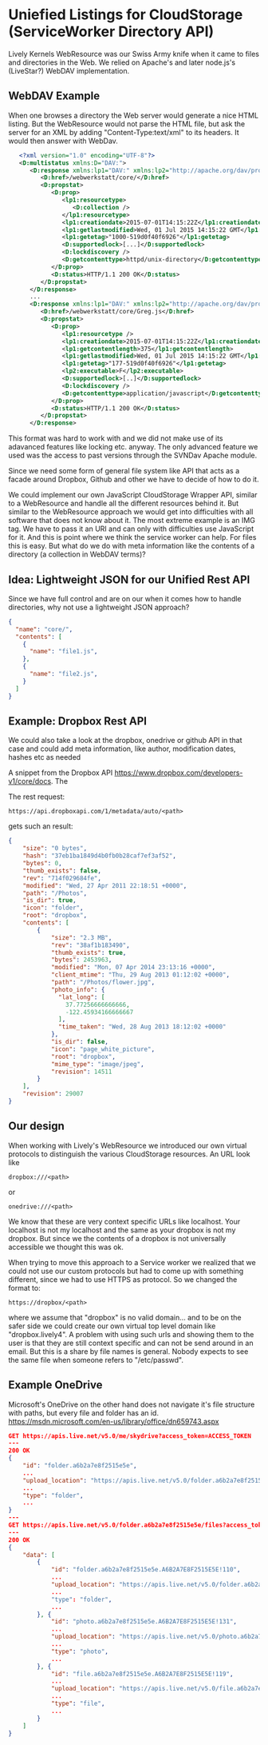 # Uniefied Listings for CloudStorage (ServiceWorker Directory API)

Lively Kernels WebResource was our Swiss Army knife when it came to files and directories in the Web. We relied on Apache's and later node.js's (LiveStar?) WebDAV implementation. 

## WebDAV Example 

When one browses a directory the Web server would generate a nice HTML listing. 
But the WebResource would not parse the HTML file, but ask the server for an XML by adding "Content-Type:text/xml"
to its headers. It would then answer with WebDav. 

```xml
   <?xml version="1.0" encoding="UTF-8"?>
   <D:multistatus xmlns:D="DAV:">
      <D:response xmlns:lp1="DAV:" xmlns:lp2="http://apache.org/dav/props/">
         <D:href>/webwerkstatt/core/</D:href>
         <D:propstat>
            <D:prop>
               <lp1:resourcetype>
                  <D:collection />
               </lp1:resourcetype>
               <lp1:creationdate>2015-07-01T14:15:22Z</lp1:creationdate>
               <lp1:getlastmodified>Wed, 01 Jul 2015 14:15:22 GMT</lp1:getlastmodified>
               <lp1:getetag>"1000-519d0f40f6926"</lp1:getetag>
               <D:supportedlock>[...]</D:supportedlock>
               <D:lockdiscovery />
               <D:getcontenttype>httpd/unix-directory</D:getcontenttype>
            </D:prop>
            <D:status>HTTP/1.1 200 OK</D:status>
         </D:propstat>
      </D:response>
      ...
      <D:response xmlns:lp1="DAV:" xmlns:lp2="http://apache.org/dav/props/">
         <D:href>/webwerkstatt/core/Greg.js</D:href>
         <D:propstat>
            <D:prop>
               <lp1:resourcetype />
               <lp1:creationdate>2015-07-01T14:15:22Z</lp1:creationdate>
               <lp1:getcontentlength>375</lp1:getcontentlength>
               <lp1:getlastmodified>Wed, 01 Jul 2015 14:15:22 GMT</lp1:getlastmodified>
               <lp1:getetag>"177-519d0f40f6926"</lp1:getetag>
               <lp2:executable>F</lp2:executable>
               <D:supportedlock>[..]</D:supportedlock>
               <D:lockdiscovery />
               <D:getcontenttype>application/javascript</D:getcontenttype>
            </D:prop>
            <D:status>HTTP/1.1 200 OK</D:status>
         </D:propstat>
      </D:response>
```

This format was hard to work with and we did not make use of its adavanced features like locking etc. anyway. The only advanced feature we used was the access to past versions through the SVNDav Apache module. 

Since we need some form of general file system like API that acts as a facade around Dropbox, Github and other we have to decide of how to do it.

We could implement our own JavaScript CloudStorage Wrapper API, similar to a WebResource and handle all the different resources behind it. But similar to the WebResource approach we would get into difficulties with all software that does not know about it. The most extreme example is an IMG tag. We have to pass it an URI and can only with difficulties use JavaScript for it. And this is point where we think the service worker can help. For files this is easy. But what do we do with meta information like the contents of a directory (a collection in WebDAV terms)?

## Idea: Lightweight JSON for our Unified Rest API

Since we have full control and are on our when it comes how to handle directories, why not use a lightweight JSON approach? 

```JSON
{
  "name": "core/",
  "contents": [
    {
      "name": "file1.js",
    },
    {
      "name": "file2.js",
    }
  ]
}
```

## Example: Dropbox Rest API

We could also take a look at the dropbox, onedrive or github API in that case and could add meta information, like author, modification dates, hashes etc as needed

A snippet from the Dropbox API https://www.dropbox.com/developers-v1/core/docs. The 

The rest request:
```
https://api.dropboxapi.com/1/metadata/auto/<path>
```

gets such an result: 

```json
{
    "size": "0 bytes",
    "hash": "37eb1ba1849d4b0fb0b28caf7ef3af52",
    "bytes": 0,
    "thumb_exists": false,
    "rev": "714f029684fe",
    "modified": "Wed, 27 Apr 2011 22:18:51 +0000",
    "path": "/Photos",
    "is_dir": true,
    "icon": "folder",
    "root": "dropbox",
    "contents": [
        {
            "size": "2.3 MB",
            "rev": "38af1b183490",
            "thumb_exists": true,
            "bytes": 2453963,
            "modified": "Mon, 07 Apr 2014 23:13:16 +0000",
            "client_mtime": "Thu, 29 Aug 2013 01:12:02 +0000",
            "path": "/Photos/flower.jpg",
            "photo_info": {
              "lat_long": [
                37.77256666666666,
                -122.45934166666667
              ],
              "time_taken": "Wed, 28 Aug 2013 18:12:02 +0000"
            },
            "is_dir": false,
            "icon": "page_white_picture",
            "root": "dropbox",
            "mime_type": "image/jpeg",
            "revision": 14511
        }
    ],
    "revision": 29007
}
```

## Our design

When working with Lively's WebResource we introduced our own virtual protocols to distinguish the various CloudStorage resources. An URL look like

```
dropbox:///<path>
```
or
```
onedrive:///<path>
```

We know that these are very context specific URLs like localhost. Your localhost is not my localhost and the same as your dropbox is not my dropbox. But since we the contents of a dropbox is not universally accessible we thought this was ok. 

When trying to move this approach to a Service worker we realized that we could not use our custom protocols but had to come up with something different, since we had to use HTTPS as protocol. So we changed the format to: 
```
https://dropbox/<path> 
```
where we assume that "dropbox" is no valid domain... and to be on the safer side we could create our own virtual top level domain like "dropbox.lively4". A problem with using such urls and showing them to the user is that they are still context specific and can not be send around in an email. But this is a share by file names is general. Nobody expects to see the same file when someone refers to "/etc/passwd".


## Example OneDrive

Microsoft's OneDrive on the other hand does not navigate it's file structure with paths, but every file and folder has an id. https://msdn.microsoft.com/en-us/library/office/dn659743.aspx 

```json
GET https://apis.live.net/v5.0/me/skydrive?access_token=ACCESS_TOKEN
---
200 OK
{
    "id": "folder.a6b2a7e8f2515e5e", 
    ...
    "upload_location": "https://apis.live.net/v5.0/folder.a6b2a7e8f2515e5e/files",
    ...
    "type": "folder",
    ...
}
---
GET https://apis.live.net/v5.0/folder.a6b2a7e8f2515e5e/files?access_token=ACCESS_TOKEN
---
200 OK
{
    "data": [
        {
            "id": "folder.a6b2a7e8f2515e5e.A6B2A7E8F2515E5E!110", 
            ...
            "upload_location": "https://apis.live.net/v5.0/folder.a6b2a7e8f2515e5e.A6B2A7E8F2515E5E!110/files/"
            ...
            "type": "folder",
            ...
        }, {
            "id": "photo.a6b2a7e8f2515e5e.A6B2A7E8F2515E5E!131", 
            ...
            "upload_location": "https://apis.live.net/v5.0/photo.a6b2a7e8f2515e5e.A6B2A7E8F2515E5E!131/content/", 
            ...
            "type": "photo",
            ...
        }, {
            "id": "file.a6b2a7e8f2515e5e.A6B2A7E8F2515E5E!119", 
            ...             
            "upload_location": "https://apis.live.net/v5.0/file.a6b2a7e8f2515e5e.A6B2A7E8F2515E5E!119/content/", 
            ...
            "type": "file", 
            ...
        }
    ]
}
```

